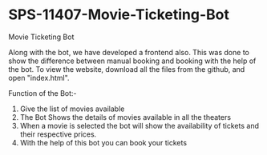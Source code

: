 # SPS-11407-Movie-Ticketing-Bot
Movie Ticketing Bot

Along with the bot, we have developed a frontend also. This was done to show the difference between manual booking and booking with the help of the bot.
To view the website, download all the files from the github, and open "index.html".

Function of the Bot:-
1) Give the list of movies available
2) The Bot Shows the details of movies available in  all the theaters
3) When a movie is selected the bot will show the availability of tickets and their respective prices.
4) With the help of this bot you can book your tickets
